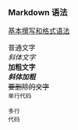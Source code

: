 
      
### Markdown 语法

[基本撰写和格式语法](https://help.github.com/cn/github/writing-on-github/basic-writing-and-formatting-syntax)


普通文字  
*斜体文字*  
**加粗文字**  
***斜体加粗***  
~~要删除的文字~~  
`单行代码`  

```
多行
代码
```
